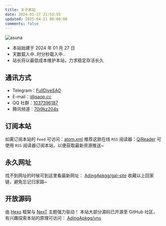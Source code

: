 ```yaml
---
title: 关于本站
date: 2024-01-27 21:53:55
updated: 2025-04-21 00:00:00
comments: false
---
```


![asuna](https://registry.npmmirror.com/js-asuna/latest/files/pic/Asuna/Asuna16x9.webp)

- 本站始建于 2024 年 01 月 27 日
- <span id="timeDate">天数载入中..</span><span id="times">时分秒载入中..</span>
- 站长将以最低成本维护本站，力求稳定存活长久

## 通讯方式

- Telegram：[FullDiveSAO](https://t.me/FullDiveSAO)
- E-mail：[i@saop.cc](mailto:i@saop.cc)
- QQ 社群：[1037396187](http://qm.qq.com/cgi-bin/qm/qr?_wv=1027&k=a0v1vVzAixSZHtzEv8CDjqixn_DORxFk&authKey=RAMUimVPIwUzxIbDf8tNfJmic%2BagIybvYqmVId41e4Qpz2syvM%2BhzE3n%2F0ffHpjf&noverify=0&group_code=1037396187)
- 腾讯频道：[70j9kz204s](https://pd.qq.com/s/bkzyduno1?businessType=9)

## 订阅本站

如需订阅本站的 `Feed` 可访问：[atom.xml](/atom.xml)
推荐这款在线 `RSS` 阅读器：[QiReader](https://www.qireader.com/)
可使用 `RSS` 阅读器订阅本站，以便获取最新资源推送~

## 永久网址

找不到网址的时候可到这里看最新网址：
[AdingApkgg/gal-site](https://github.com/AdingApkgg/gal-site/blob/main/README.md)
收藏以上回家链，避免忘记归家路~

## 开放源码

由 [Hexo](https://hexo.io/zh-cn/) 框架与 [NexT](https://theme-next.js.org/) 主题强力驱动！
本站大部分源码已开源至 GitHub 社区，
有兴趣探索本站的原理可访问：
[AdingApkgg/vns](https://github.com/AdingApkgg/vns)

